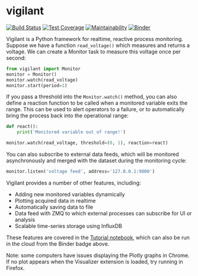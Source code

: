 # vigilant
[![Build Status](https://travis-ci.org/lab-api/vigilant.svg?branch=master)](https://travis-ci.org/lab-api/vigilant)
[![Test Coverage](https://api.codeclimate.com/v1/badges/1bf03b260cf34826639d/test_coverage)](https://codeclimate.com/github/lab-api/vigilant/test_coverage)
[![Maintainability](https://api.codeclimate.com/v1/badges/1bf03b260cf34826639d/maintainability)](https://codeclimate.com/github/lab-api/vigilant/maintainability)
[![Binder](https://mybinder.org/badge_logo.svg)](https://mybinder.org/v2/gh/lab-api/vigilant/master?filepath=vigilant%2Ftutorial.ipynb)

Vigilant is a Python framework for realtime, reactive process monitoring. Suppose we have a function ``read_voltage()`` which measures and returns a voltage. We can create a Monitor task to measure this voltage once per second:

```python
from vigilant import Monitor
monitor = Monitor()
monitor.watch(read_voltage)
monitor.start(period=1)
```

If you pass a threshold into the ``Monitor.watch()`` method, you can also define a reaction function to be called when a monitored variable exits the range. This can be used to alert operators to a failure, or to automatically bring the process back into the operational range:
```python
def react():
    print('Monitored variable out of range!')

monitor.watch(read_voltage, threshold=(0, 1), reaction=react)
```
You can also subscribe to external data feeds, which will be monitored asynchronously and merged with the dataset during the monitoring cycle:
```python
monitor.listen('voltage feed', address='127.0.0.1:9000')
```
Vigilant provides a number of other features, including:
* Adding new monitored variables dynamically
* Plotting acquired data in realtime
* Automatically saving data to file
* Data feed with ZMQ to which external processes can subscribe for UI or analysis
* Scalable time-series storage using InfluxDB

These features are covered in the [Tutorial notebook](https://github.com/robertfasano/vigilant/blob/master/vigilant/tutorial.ipynb), which can also be run in the cloud from the Binder badge above.

Note: some computers have issues displaying the Plotly graphs in Chrome. If no plot appears when the Visualizer extension is loaded, try running in Firefox.
